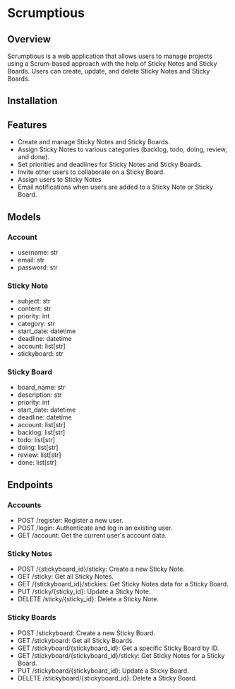 # Scrumptious


## Overview

Scrumptious is a web application that allows users to manage projects using a Scrum-based approach with the help of Sticky Notes and Sticky Boards. Users can create, update, and delete Sticky Notes and Sticky Boards.

## Installation


## Features

- Create and manage Sticky Notes and Sticky Boards.
- Assign Sticky Notes to various categories (backlog, todo, doing, review, and done).
- Set priorities and deadlines for Sticky Notes and Sticky Boards.
- Invite other users to collaborate on a Sticky Board.
- Assign users to Sticky Notes
- Email notifications when users are added to a Sticky Note or Sticky Board.

## Models

### Account

- username: str
- email: str
- password: str

### Sticky Note

- subject: str
- content: str
- priority: int
- category: str
- start_date: datetime
- deadline: datetime
- account: list[str]
- stickyboard: str

### Sticky Board

- board_name: str
- description: str
- priority: int
- start_date: datetime
- deadline: datetime
- account: list[str]
- backlog: list[str]
- todo: list[str]
- doing: list[str]
- review: list[str]
- done: list[str]

## Endpoints

### Accounts

- POST /register: Register a new user.
- POST /login: Authenticate and log in an existing user.
- GET /account: Get the current user's account data.

### Sticky Notes

- POST /{stickyboard_id}/sticky: Create a new Sticky Note.
- GET /sticky: Get all Sticky Notes.
- GET /{stickyboard_id}/stickies: Get Sticky Notes data for a Sticky Board.
- PUT /sticky/{sticky_id}: Update a Sticky Note.
- DELETE /sticky/{sticky_id}: Delete a Sticky Note.

### Sticky Boards

- POST /stickyboard: Create a new Sticky Board.
- GET /stickyboard: Get all Sticky Boards.
- GET /stickyboard/{stickyboard_id}: Get a specific Sticky Board by ID.
- GET /stickyboard/{stickyboard_id}/sticky: Get Sticky Notes for a Sticky Board.
- PUT /stickyboard/{stickyboard_id}: Update a Sticky Board.
- DELETE /stickyboard/{stickyboard_id}: Delete a Sticky Board.
